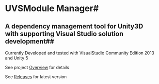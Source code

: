 # UVSModule Manager#
## A dependency management tool for Unity3D with supporting Visual Studio solution development##

Currently Developed and tested with VisualStudio Community Edition 2013 and Unity 5

See project [Overview](MarkDown/OVERVIEW.md) for details

See [Releases](https://github.com/mdm373/UnityVSModuleBuilder/releases) for latest version